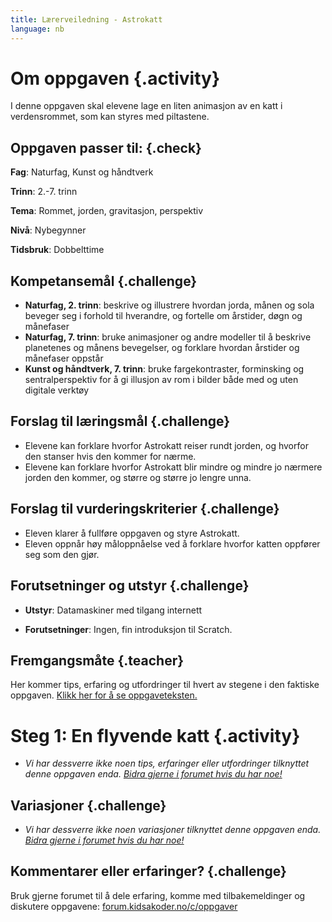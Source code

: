 ```yaml
---
title: Lærerveiledning - Astrokatt
language: nb
---
```


# Om oppgaven {.activity}
I denne oppgaven skal elevene lage en liten animasjon av en katt i verdensrommet, som kan styres med piltastene.


## Oppgaven passer til: {.check}
 __Fag__: Naturfag, Kunst og håndtverk

__Trinn__: 2.-7. trinn

__Tema__: Rommet, jorden, gravitasjon, perspektiv

__Nivå__: Nybegynner

__Tidsbruk__: Dobbelttime


## Kompetansemål {.challenge}
+ __Naturfag, 2. trinn__: beskrive og illustrere hvordan jorda, månen og sola beveger seg i forhold til hverandre, og fortelle om årstider, døgn og månefaser
+ __Naturfag, 7. trinn__: bruke animasjoner og andre modeller til å beskrive planetenes og månens bevegelser, og forklare hvordan årstider og månefaser oppstår
+ __Kunst og håndtverk, 7. trinn__: bruke fargekontraster, forminsking og sentralperspektiv for å gi illusjon av rom i bilder både med og uten digitale verktøy


## Forslag til læringsmål {.challenge}
+ Elevene kan forklare hvorfor Astrokatt reiser rundt jorden, og hvorfor den stanser hvis den kommer for nærme.
+ Elevene kan forklare hvorfor Astrokatt blir mindre og mindre jo nærmere jorden den kommer, og større og større jo lengre unna.


## Forslag til vurderingskriterier {.challenge}
+ Eleven klarer å fullføre oppgaven og styre Astrokatt.
+ Eleven oppnår høy måloppnåelse ved å forklare hvorfor katten oppfører seg som den gjør.

## Forutsetninger og utstyr {.challenge}
+ __Utstyr__: Datamaskiner med tilgang internett

+ __Forutsetninger__: Ingen, fin introduksjon til Scratch.


## Fremgangsmåte {.teacher}
Her kommer tips, erfaring og utfordringer til hvert av stegene i den faktiske oppgaven. <a href="http://oppgaver.kidsakoder.no/scratch/astrokatt/astrokatt.html" target="_blank_">Klikk her for å se oppgaveteksten.</a>

# Steg 1: En flyvende katt {.activity}
+ _Vi har dessverre ikke noen tips, erfaringer eller utfordringer tilknyttet denne oppgaven enda. [Bidra gjerne i forumet hvis du har noe!](https://forum.kidsakoder.no/c/oppgaver)_


## Variasjoner {.challenge}
+ _Vi har dessverre ikke noen variasjoner tilknyttet denne oppgaven enda. [Bidra gjerne i forumet hvis du har noe!](https://forum.kidsakoder.no/c/oppgaver)_


## Kommentarer eller erfaringer? {.challenge}
Bruk gjerne forumet til å dele erfaring, komme med tilbakemeldinger og diskutere oppgavene: [forum.kidsakoder.no/c/oppgaver](https://forum.kidsakoder.no/c/oppgaver)

